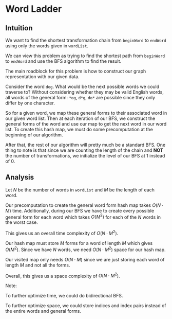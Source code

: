 # Word Ladder

## Intuition
We want to find the shortest transformation chain from `beginWord` to `endWord`
using only the words given in `wordList`.

We can view this problem as trying to find the shortest path from `beginWord`
to `endWord` and use the BFS algorithm to find the result. 

The main roadblock for this problem is how to construct our graph representation
with our given data. 

Consider the word `dog`. What would be the next possible words we could traverse
to? Without considering whether they may be valid English words, all words of the 
general form: `*og`, `d*g`, `do*` are possible since they only differ by one 
character.

So for a given word, we map these general forms to their associated word in our
given word list. Then at each iteration of our BFS, we construct the general forms
of the word and use our map to get the next word in our word list. To create this
hash map, we must do some precomputation at the beginning of our algorithm. 

After that, the rest of our algorithm will pretty much be a standard BFS. One 
thing to note is that since we are counting the length of the chain and **NOT**
the number of transformations, we initialize the level of our BFS at $1$ instead
of $0$.

## Analysis
Let $N$ be the number of words in `wordList` and $M$ be the length of each word.

Our precomputation to create the general word form hash map takes $O(N \cdot M)$
time. Additionally, during our BFS we have to create every possible general form
for each word which takes $O(M^2)$ for each of the $N$ words in the worst case.

This gives us an overall time complexity of $O(N \cdot M^2)$.

Our hash map must store $M$ forms for a word of length $M$ which gives $O(M^2)$.
Since we have $N$ words, we need $O(N \cdot M^2)$ space for our hash map.

Our visited map only needs $O(N \cdot M)$ since we are just storing each word of
length $M$ and not all the forms.

Overall, this gives us a space complexity of $O(N \cdot M^2)$.

Note: 

To further optimize time, we could do bidirectional BFS. 

To further optimize space, we could store indices and index pairs instead of the
entire words and general forms.
